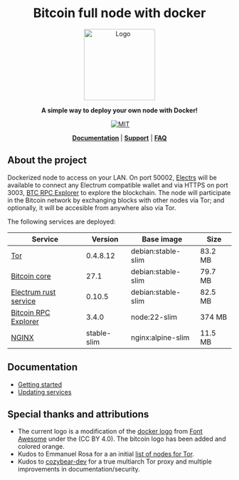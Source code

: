 <div align="center">
  <h1>Bitcoin full node with docker</h1>

  <img alt="Logo" src="./.doc/readme/logo.png" width="160"/>

  <p>
    <strong>A simple way to deploy your own node with Docker!</strong>
  </p>

  <p>
  <a href="https://github.com/reverse-hash/bitcoin-full-node-with-docker/actions/workflows/build.yml">
<img alt="" src="https://github.com/reverse-hash/bitcoin-full-node-with-docker/actions/workflows/build.yml/badge.svg"></a>
    <a href="./LICENSE.txt"><img alt="MIT" src="https://img.shields.io/badge/license-MIT-blue.svg"/></a>

  </p>

<strong><a href="#documentation">Documentation</a> </strong>
| <strong><a href="https://github.com/reverse-hash/bitcoin-full-node-with-docker/discussions">Support</a></strong>
| <strong><a href="./FAQ.md">FAQ</a></strong>

</div>

## About the project

Dockerized node to access on your LAN. On port 50002, <a href="https://github.com/romanz/electrs">Electrs</a> will be available to connect any Electrum compatible wallet and via HTTPS on port 3003, <a href="https://github.com/janoside/btc-rpc-explorer">BTC RPC Explorer</a> to explore the blockchain. The node will participate in the Bitcoin network by exchanging blocks with other nodes via Tor; and optionally, it will be accesible from anywhere also via Tor.

The following services are deployed:

| Service                                                                         | Version      | Base image         | Size    |
| ------------------------------------------------------------------------------- | ------------ | ------------------ | --------|
| <a href="https://gitlab.torproject.org/tpo/core/tor/">Tor</a>                   | 0.4.8.12     | debian:stable-slim | 83.2 MB |
| <a href="https://github.com/bitcoin/bitcoin">Bitcoin core</a>                   | 27.1         | debian:stable-slim | 79.7 MB |
| <a href="https://github.com/romanz/electrs">Electrum rust service</a>           | 0.10.5       | debian:stable-slim | 82.5 MB |
| <a href="https://github.com/janoside/btc-rpc-explorer">Bitcoin RPC Explorer</a> | 3.4.0        | node:22-slim       | 374 MB  |
| <a href="https://github.com/nginxinc/docker-nginx">NGINX</a>                    | stable-slim  | nginx:alpine-slim  | 11.5 MB |

## Documentation

<a href="#documentation"></a>

- <a href="./GETTING_STARTED.md">Getting started</a>
- <a href="./UPDATING_SERVICES.md">Updating services</a>

## Special thanks and attributions

- The current logo is a modification of the <a href="https://fontawesome.com/icons/docker">docker logo</a> from <a href="https://fontawesome.com">Font Awesome</a> under the (CC BY 4.0). The bitcoin logo has been added and colored orange.
- Kudos to Emmanuel Rosa for a an initial <a href="https://github.com/emmanuelrosa/bitcoin-onion-nodes">list of nodes for Tor</a>.
- Kudos to <a href="https://github.com/cozybear-dev">cozybear-dev</a> for a true multiarch Tor proxy and multiple improvements in documentation/security.
